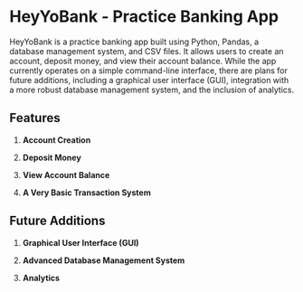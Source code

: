 # HeyYoBank - Practice Banking App

HeyYoBank is a practice banking app built using Python, Pandas, a database management system, and CSV files. It allows users to create an account, deposit money, and view their account balance. While the app currently operates on a simple command-line interface, there are plans for future additions, including a graphical user interface (GUI), integration with a more robust database management system, and the inclusion of analytics.

## Features

1. **Account Creation**

2. **Deposit Money**

3. **View Account Balance**

4. **A Very Basic Transaction System**
## Future Additions

1. **Graphical User Interface (GUI)**
2. **Advanced Database Management System**

3. **Analytics**


